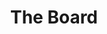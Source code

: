 ---
layout: layouts/simple-page.njk
title: The Board
eleventyNavigation:
    key: board
    parent: association
    order: 1
---